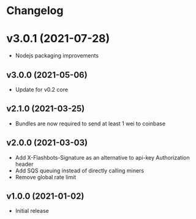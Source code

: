# Changelog

# v3.0.1 (2021-07-28)

- Nodejs packaging improvements

## v3.0.0 (2021-05-06)

- Update for v0.2 core

## v2.1.0 (2021-03-25)

- Bundles are now required to send at least 1 wei to coinbase

## v2.0.0 (2021-03-03)

- Add X-Flashbots-Signature as an alternative to api-key Authorization header
- Add SQS queuing instead of directly calling miners
- Remove global rate limit

## v1.0.0 (2021-01-02)

- Initial release
